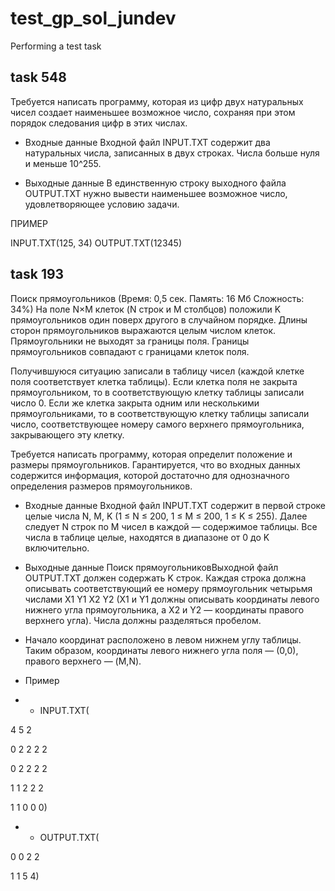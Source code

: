 # test_gp_sol_jundev
Performing a test task
## task 548
Требуется написать программу, которая из цифр двух натуральных чисел создает наименьшее возможное
число, сохраняя при этом порядок следования цифр в этих числах.


* Входные данные Входной файл INPUT.TXT содержит два натуральных числа, записанных в двух строках.
Числа больше нуля и меньше 10^255.

* Выходные данные В единственную строку выходного файла OUTPUT.TXT нужно вывести наименьшее
возможное число, удовлетворяющее условию задачи. 

ПРИМЕР 

INPUT.TXT(125, 34) OUTPUT.TXT(12345)

## task 193
Поиск прямоугольников (Время: 0,5 сек. Память: 16 Мб Сложность: 34%) На поле N×M клеток (N строк
и M столбцов) положили K прямоугольников один поверх другого в случайном порядке. Длины сторон
прямоугольников выражаются целым числом клеток. Прямоугольники не выходят за границы поля.
Границы прямоугольников совпадают с границами клеток поля.

Получившуюся ситуацию записали в таблицу чисел (каждой клетке поля соответствует клетка таблицы). 
Если клетка поля не закрыта прямоугольником, то в соответствующую клетку таблицы записали число 0.
Если же клетка закрыта одним или несколькими прямоугольниками, то в соответствующую клетку
таблицы записали число, соответствующее номеру самого верхнего прямоугольника, закрывающего эту
клетку.

Требуется написать программу, которая определит положение и размеры прямоугольников.
Гарантируется, что во входных данных содержится информация, которой достаточно для однозначного
определения размеров прямоугольников.

* Входные данные Входной файл INPUT.TXT содержит в первой строке целые числа N, M, K (1 ≤ N ≤ 200,
1 ≤ M ≤ 200, 1 ≤ K ≤ 255). Далее следует N строк по M чисел в каждой — содержимое таблицы. Все
числа в таблице целые, находятся в диапазоне от 0 до K включительно.
* Выходные данные Поиск прямоугольниковВыходной файл OUTPUT.TXT должен содержать K строк. Каждая
строка должна описывать соответствующий ее номеру прямоугольник четырьмя числами X1 Y1 X2 Y2 (X1
и Y1 должны описывать координаты левого нижнего угла прямоугольника, а X2 и Y2 — координаты
правого верхнего угла). Числа должны разделяться пробелом.

* Начало координат расположено в левом нижнем углу таблицы. Таким образом, координаты левого
нижнего угла поля — (0,0), правого верхнего — (M,N).

* Пример
* - INPUT.TXT( 

4 5 2

0 2 2 2 2 

0 2 2 2 2 

1 1 2 2 2 

1 1 0 0 0) 

* - OUTPUT.TXT(
   
0 0 2 2 

1 1 5 4)
  
